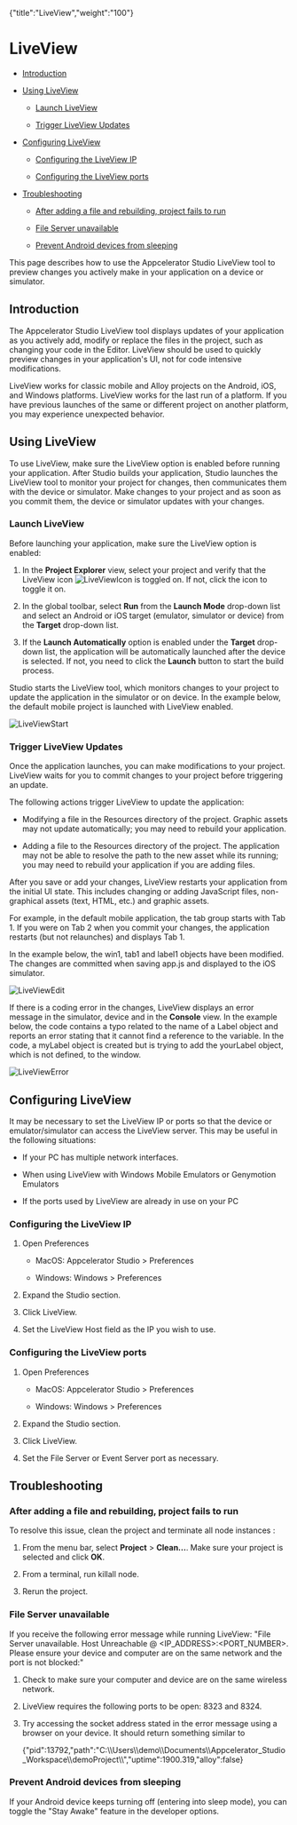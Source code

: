 {"title":"LiveView","weight":"100"} 

# LiveView

*   [Introduction](#Introduction)
    
*   [Using LiveView](#UsingLiveView)
    
    *   [Launch LiveView](#LaunchLiveView)
        
    *   [Trigger LiveView Updates](#TriggerLiveViewUpdates)
        
*   [Configuring LiveView](#ConfiguringLiveView)
    
    *   [Configuring the LiveView IP](#ConfiguringtheLiveViewIP)
        
    *   [Configuring the LiveView ports](#ConfiguringtheLiveViewports)
        
*   [Troubleshooting](#Troubleshooting)
    
    *   [After adding a file and rebuilding, project fails to run](#Afteraddingafileandrebuilding,projectfailstorun)
        
    *   [File Server unavailable](#FileServerunavailable)
        
    *   [Prevent Android devices from sleeping](#PreventAndroiddevicesfromsleeping)
        

This page describes how to use the Appcelerator Studio LiveView tool to preview changes you actively make in your application on a device or simulator.

## Introduction

The Appcelerator Studio LiveView tool displays updates of your application as you actively add, modify or replace the files in the project, such as changing your code in the Editor. LiveView should be used to quickly preview changes in your application's UI, not for code intensive modifications.

LiveView works for classic mobile and Alloy projects on the Android, iOS, and Windows platforms. LiveView works for the last run of a platform. If you have previous launches of the same or different project on another platform, you may experience unexpected behavior.

## Using LiveView

To use LiveView, make sure the LiveView option is enabled before running your application. After Studio builds your application, Studio launches the LiveView tool to monitor your project for changes, then communicates them with the device or simulator. Make changes to your project and as soon as you commit them, the device or simulator updates with your changes.

### Launch LiveView

Before launching your application, make sure the LiveView option is enabled:

1.  In the **Project Explorer** view, select your project and verify that the LiveView icon ![LiveViewIcon](/Images/appc/download/attachments/43298669/LiveViewIcon.png) is toggled on. If not, click the icon to toggle it on.
    
2.  In the global toolbar, select **Run** from the **Launch Mode** drop-down list and select an Android or iOS target (emulator, simulator or device) from the **Target** drop-down list.
    
3.  If the **Launch Automatically** option is enabled under the **Target** drop-down list, the application will be automatically launched after the device is selected. If not, you need to click the **Launch** button to start the build process.
    

Studio starts the LiveView tool, which monitors changes to your project to update the application in the simulator or on device. In the example below, the default mobile project is launched with LiveView enabled.

![LiveViewStart](/Images/appc/download/attachments/43298669/LiveViewStart.png)

### Trigger LiveView Updates

Once the application launches, you can make modifications to your project. LiveView waits for you to commit changes to your project before triggering an update.

The following actions trigger LiveView to update the application:

*   Modifying a file in the Resources directory of the project. Graphic assets may not update automatically; you may need to rebuild your application.
    
*   Adding a file to the Resources directory of the project. The application may not be able to resolve the path to the new asset while its running; you may need to rebuild your application if you are adding files.
    

After you save or add your changes, LiveView restarts your application from the initial UI state. This includes changing or adding JavaScript files, non-graphical assets (text, HTML, etc.) and graphic assets.

For example, in the default mobile application, the tab group starts with Tab 1. If you were on Tab 2 when you commit your changes, the application restarts (but not relaunches) and displays Tab 1.

In the example below, the win1, tab1 and label1 objects have been modified. The changes are committed when saving app.js and displayed to the iOS simulator.

![LiveViewEdit](/Images/appc/download/attachments/43298669/LiveViewEdit.png)

If there is a coding error in the changes, LiveView displays an error message in the simulator, device and in the **Console** view. In the example below, the code contains a typo related to the name of a Label object and reports an error stating that it cannot find a reference to the variable. In the code, a myLabel object is created but is trying to add the yourLabel object, which is not defined, to the window.

![LiveViewError](/Images/appc/download/attachments/43298669/LiveViewError.png)

## Configuring LiveView

It may be necessary to set the LiveView IP or ports so that the device or emulator/simulator can access the LiveView server. This may be useful in the following situations:

*   If your PC has multiple network interfaces.
    
*   When using LiveView with Windows Mobile Emulators or Genymotion Emulators
    
*   If the ports used by LiveView are already in use on your PC
    

### Configuring the LiveView IP

1.  Open Preferences
    
    *   MacOS: Appcelerator Studio > Preferences
        
    *   Windows: Windows > Preferences
        
2.  Expand the Studio section.
    
3.  Click LiveView.
    
4.  Set the LiveView Host field as the IP you wish to use.
    

### Configuring the LiveView ports

1.  Open Preferences
    
    *   MacOS: Appcelerator Studio > Preferences
        
    *   Windows: Windows > Preferences
        
2.  Expand the Studio section.
    
3.  Click LiveView.
    
4.  Set the File Server or Event Server port as necessary.
    

## Troubleshooting

### After adding a file and rebuilding, project fails to run

To resolve this issue, clean the project and terminate all node instances :

1.  From the menu bar, select **Project** \> **Clean...**. Make sure your project is selected and click **OK**.
    
2.  From a terminal, run killall node.
    
3.  Rerun the project.
    

### File Server unavailable

If you receive the following error message while running LiveView: "File Server unavailable. Host Unreachable @ <IP\_ADDRESS>:<PORT\_NUMBER>. Please ensure your device and computer are on the same network and the port is not blocked:"

1.  Check to make sure your computer and device are on the same wireless network.
    
2.  LiveView requires the following ports to be open: 8323 and 8324.
    
3.  Try accessing the socket address stated in the error message using a browser on your device. It should return something similar to
    
    {"pid":13792,"path":"C:\\\\Users\\\\demo\\\\Documents\\\\Appcelerator\_Studio\_Workspace\\\\demoProject\\\\","uptime":1900.319,"alloy":false}
    

### Prevent Android devices from sleeping

If your Android device keeps turning off (entering into sleep mode), you can toggle the "Stay Awake" feature in the developer options.